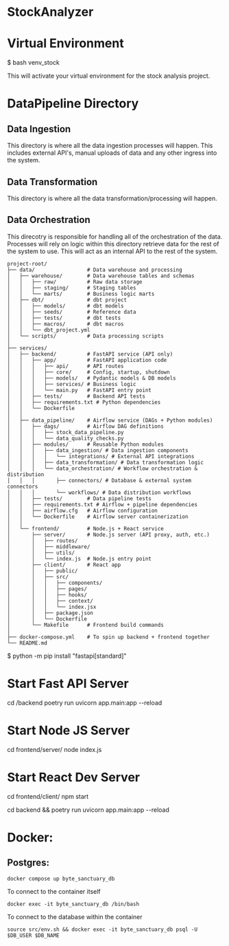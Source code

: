 # StockAnalyzer

# Virtual Environment
$ bash venv_stock

This will activate your virtual environment for the stock analysis project.

# DataPipeline Directory
## Data Ingestion
This directory is where all the data ingestion processes will happen. This includes external API's, manual uploads of data and any other ingress into the system.

## Data Transformation
This directory is where all the data transformation/processing will happen.

## Data Orchestration
This direcotry is responsible for handling all of the orchestration of the data. Processes will rely on logic within this directory retrieve data for the rest of the system to use.
This will act as an internal API to the rest of the system.

```
project-root/
├── data/                 # Data warehouse and processing
│   ├── warehouse/        # Data warehouse tables and schemas
│   │   ├── raw/          # Raw data storage
│   │   ├── staging/      # Staging tables
│   │   └── marts/        # Business logic marts
│   ├── dbt/              # dbt project
│   │   ├── models/       # dbt models
│   │   ├── seeds/        # Reference data
│   │   ├── tests/        # dbt tests
│   │   ├── macros/       # dbt macros
│   │   └── dbt_project.yml
│   └── scripts/          # Data processing scripts
│
├── services/
│   ├── backend/          # FastAPI service (API only)
│   │   ├── app/          # FastAPI application code
│   │   │   ├── api/      # API routes
│   │   │   ├── core/     # Config, startup, shutdown
│   │   │   ├── models/   # Pydantic models & DB models
│   │   │   ├── services/ # Business logic
│   │   │   └── main.py   # FastAPI entry point
│   │   ├── tests/        # Backend API tests
│   │   ├── requirements.txt # Python dependencies
│   │   └── Dockerfile    
│   │
│   ├── data_pipeline/    # Airflow service (DAGs + Python modules)
│   │   ├── dags/         # Airflow DAG definitions
│   │   │   ├── stock_data_pipeline.py
│   │   │   └── data_quality_checks.py
│   │   ├── modules/      # Reusable Python modules
│   │   │   ├── data_ingestion/ # Data ingestion components
│   │   │   │   └── integrations/ # External API integrations
│   │   │   ├── data_transformation/ # Data transformation logic
│   │   │   └── data_orchestration/ # Workflow orchestration & distribution
│   │   │       ├── connectors/ # Database & external system connectors
│   │   │       └── workflows/ # Data distribution workflows
│   │   ├── tests/        # Data pipeline tests
│   │   ├── requirements.txt # Airflow + pipeline dependencies
│   │   ├── airflow.cfg   # Airflow configuration
│   │   └── Dockerfile    # Airflow server containerization
│   │
│   └── frontend/         # Node.js + React service
│       ├── server/       # Node.js server (API proxy, auth, etc.)
│       │   ├── routes/   
│       │   ├── middleware/
│       │   ├── utils/    
│       │   └── index.js  # Node.js entry point
│       ├── client/       # React app
│       │   ├── public/   
│       │   ├── src/      
│       │   │   ├── components/
│       │   │   ├── pages/
│       │   │   ├── hooks/
│       │   │   ├── context/
│       │   │   └── index.jsx
│       │   ├── package.json
│       │   └── Dockerfile
│       └── Makefile      # Frontend build commands
│
├── docker-compose.yml    # To spin up backend + frontend together
└── README.md
```

$ python -m pip install "fastapi[standard]"


# Start Fast API Server
cd /backend
poetry run uvicorn app.main:app --reload

# Start Node JS Server
cd frontend/server/
node index.js

# Start React Dev Server
cd frontend/client/
npm start

cd backend && poetry run uvicorn app.main:app --reload

# Docker:

## Postgres:
```
docker compose up byte_sanctuary_db
```
To connect to the container itself
```
docker exec -it byte_sanctuary_db /bin/bash
```

To connect to the database within the container
```
source src/env.sh && docker exec -it byte_sanctuary_db psql -U $DB_USER $DB_NAME
```